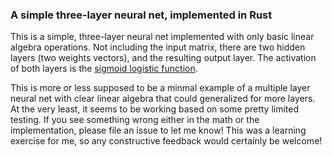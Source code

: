 ### A simple three-layer neural net, implemented in Rust

This is a simple, three-layer neural net implemented with only basic linear algebra operations. Not including the input matrix, there are two hidden layers (two weights vectors), and the resulting output layer. The activation of both layers is the [sigmoid logistic function](https://en.wikipedia.org/wiki/Logistic_function).

This is more or less supposed to be a minmal example of a multiple layer neural net with clear linear algebra that could generalized for more layers. At the very least, it seems to be working based on some pretty limited testing. If you see something wrong either in the math or the implementation, please file an issue to let me know! This was a learning exercise for me, so any constructive feedback would certainly be welcome!
